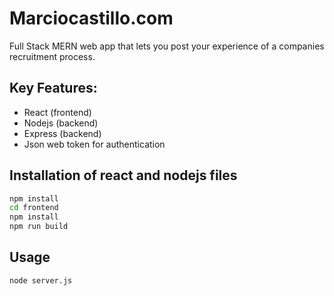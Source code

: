 # Marciocastillo.com

Full Stack MERN web app that lets you post your experience of a companies recruitment process.

## Key Features:

- React (frontend)
- Nodejs (backend)
- Express (backend)
- Json web token for authentication

## Installation of react and nodejs files

```bash
npm install
cd frontend
npm install
npm run build
```

## Usage

```bash
node server.js
```
